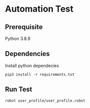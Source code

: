 # Automation Test

## Prerequisite
Python 3.8.9

## Dependencies
Install python dependecies

```pip3 install -r requirements.txt```

## Run Test

```robot user_profile/user_profile.robot```